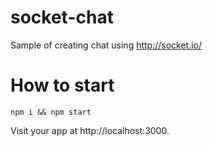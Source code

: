 # socket-chat
Sample of creating chat using http://socket.io/

# How to start

```
npm i && npm start
``` 

Visit your app at http://localhost:3000.
